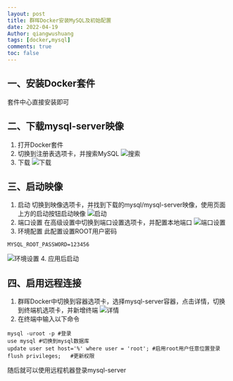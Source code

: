 ```yaml
---
layout: post
title: 群晖Docker安装MySQL及初始配置
date: 2022-04-19
Author: qiangwushuang 
tags: [docker,mysql]
comments: true
toc: false
---
```


## 一、安装Docker套件
套件中心直接安装即可
## 二、下载mysql-server映像
1. 打开Docker套件
2. 切换到注册表选项卡，并搜索MySQL
![搜索](https://tva1.sinaimg.cn/large/8343d05bgy1h1fdwdstohj20t90fpgo6.jpg)
3. 下载
![下载](https://tva1.sinaimg.cn/large/8343d05bgy1h1fdzdcgkgj20tg0flju2.jpg)
## 三、启动映像
1. 启动
切换到映像选项卡，并找到下载的mysql/mysql-server映像，使用页面上方的启动按钮启动映像
![启动](https://tva1.sinaimg.cn/large/8343d05bgy1h1fe17yxqmj20tg0fm0v3.jpg)
2. 端口设置
在高级设置中切换到端口设置选项卡，并配置本地端口
![端口设置](https://tva1.sinaimg.cn/large/8343d05bgy1h1fe66qy7ej20i00fa0tb.jpg)
3. 环境配置
此配置设置ROOT用户密码
```shell
MYSQL_ROOT_PASSWORD=123456
```
![环境设置](https://tva1.sinaimg.cn/large/8343d05bgy1h1fe8fro44j20hy0f7my0.jpg)
4. 应用后启动
## 四、启用远程连接
1. 群晖Docker中切换到容器选项卡，选择mysql-server容器，点击详情，切换到终端机选项卡，并新增终端
![详情](https://tva1.sinaimg.cn/large/8343d05bgy1h1ff2z4e6cj20tj0ylq5d.jpg)
2. 在终端中输入以下命令
```shell
mysql -uroot -p #登录
use mysql #切换到mysql数据库
update user set host='%' where user = 'root'; #启用root用户任意位置登录
flush privileges;   #更新权限
```  
随后就可以使用远程机器登录mysql-server